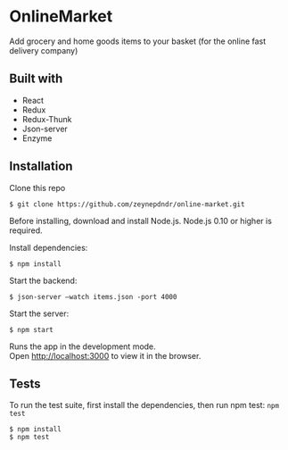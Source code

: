 # OnlineMarket

Add grocery and home goods items to your basket (for the online fast delivery company)

## Built with
- React
- Redux
- Redux-Thunk
- Json-server
- Enzyme

## Installation
Clone this repo
```
$ git clone https://github.com/zeynepdndr/online-market.git
```
Before installing, download and install Node.js. 
Node.js 0.10 or higher is required.

Install dependencies:
```
$ npm install
```

Start the backend:
```
$ json-server –watch items.json -port 4000  
```

Start the server:
```
$ npm start
```
Runs the app in the development mode.\
Open [http://localhost:3000](http://localhost:3000) to view it in the browser.

## Tests
To run the test suite, first install the dependencies, then run npm test: `npm test`
```
$ npm install
$ npm test
```

